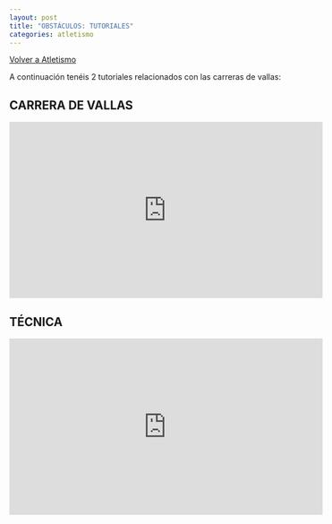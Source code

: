 ```yaml
---
layout: post
title: "OBSTÁCULOS: TUTORIALES"
categories: atletismo
---
```


[Volver a Atletismo](https://danieledufis.github.io/atletismo/atletismo)

A continuación tenéis 2 tutoriales relacionados con las carreras de vallas:

## CARRERA DE VALLAS

<iframe width="560" height="315" src="https://www.youtube.com/embed/z6PaNxw0bE8" frameborder="0" allow="accelerometer; autoplay; encrypted-media; gyroscope; picture-in-picture" allowfullscreen></iframe>

## TÉCNICA

<iframe width="560" height="315" src="https://www.youtube.com/embed/93VgZSjdr4I" frameborder="0" allow="accelerometer; autoplay; encrypted-media; gyroscope; picture-in-picture" allowfullscreen></iframe>
